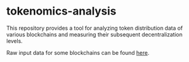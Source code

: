 # tokenomics-analysis

This repository provides a tool for analyzing token distribution data of various blockchains and measuring their 
subsequent decentralization levels.

Raw input data for some blockchains can be found 
[here](https://drive.google.com/drive/folders/1lA1EP8tZ8ixC3TPkbC3H48Jn7FeiWnEK?usp=share_link).
